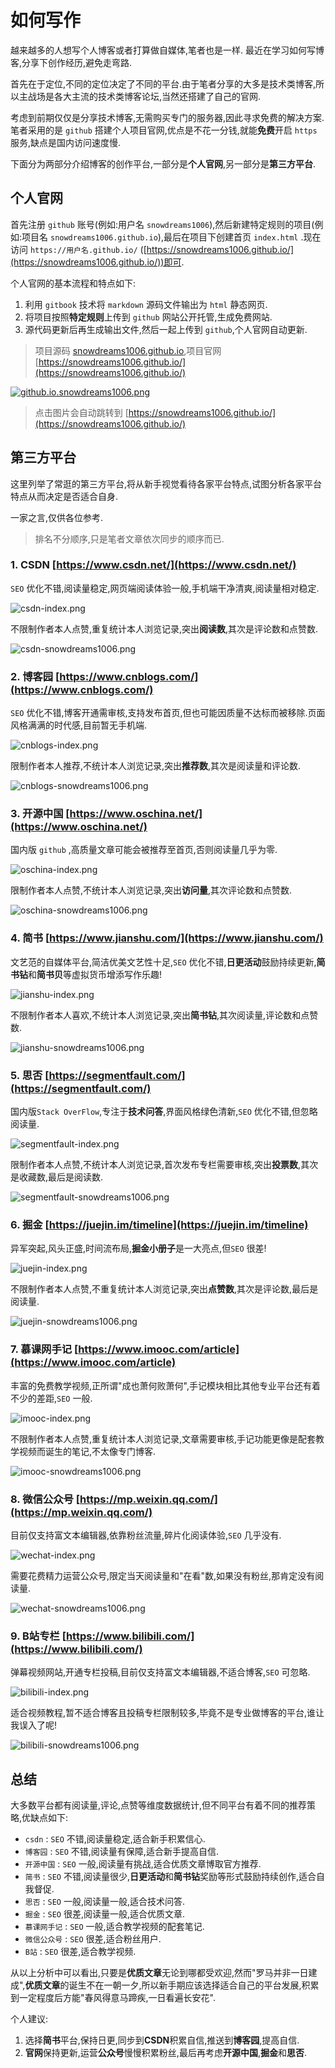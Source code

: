 # 如何写作

越来越多的人想写个人博客或者打算做自媒体,笔者也是一样.
最近在学习如何写博客,分享下创作经历,避免走弯路.

首先在于定位,不同的定位决定了不同的平台.由于笔者分享的大多是技术类博客,所以主战场是各大主流的技术类博客论坛,当然还搭建了自己的官网.

考虑到前期仅仅是分享技术博客,无需购买专门的服务器,因此寻求免费的解决方案.
笔者采用的是 `github` 搭建个人项目官网,优点是不花一分钱,就能**免费**开启 `https` 服务,缺点是国内访问速度慢.

下面分为两部分介绍博客的创作平台,一部分是**个人官网**,另一部分是**第三方平台**.

## 个人官网

首先注册 `github` 账号(例如:用户名 `snowdreams1006`),然后新建特定规则的项目(例如:项目名 `snowdreams1006.github.io`),最后在项目下创建首页 `index.html` .现在访问 `https://用户名.github.io/`  ([https://snowdreams1006.github.io/](https://snowdreams1006.github.io/))即可.

个人官网的基本流程和特点如下:

1. 利用 `gitbook` 技术将 `markdown` 源码文件输出为 `html` 静态网页.
2. 将项目按照**特定规则**上传到 `github` 网站公开托管,生成免费网站.
3. 源代码更新后再生成输出文件,然后一起上传到 `github`,个人官网自动更新.

> 项目源码 [snowdreams1006.github.io](https://github.com/snowdreams1006/snowdreams1006.github.io),项目官网 [https://snowdreams1006.github.io/](https://snowdreams1006.github.io/)

[![github.io.snowdreams1006.png](./images/github.io.snowdreams1006.png)](https://snowdreams1006.github.io/)

> 点击图片会自动跳转到 [https://snowdreams1006.github.io/](https://snowdreams1006.github.io/)

## 第三方平台

这里列举了常逛的第三方平台,将从新手视觉看待各家平台特点,试图分析各家平台特点从而决定是否适合自身.

一家之言,仅供各位参考.

> 排名不分顺序,只是笔者文章依次同步的顺序而已.

### 1. CSDN [https://www.csdn.net/](https://www.csdn.net/)

`SEO` 优化不错,阅读量稳定,网页端阅读体验一般,手机端干净清爽,阅读量相对稳定.

![csdn-index.png](./images/csdn-index.png)

不限制作者本人点赞,重复统计本人浏览记录,突出**阅读数**,其次是评论数和点赞数.

![csdn-snowdreams1006.png](./images/csdn-snowdreams1006.png)

### 2. 博客园 [https://www.cnblogs.com/](https://www.cnblogs.com/)

`SEO` 优化不错,博客开通需审核,支持发布首页,但也可能因质量不达标而被移除.页面风格满满的时代感,目前暂无手机端.

![cnblogs-index.png](./images/cnblogs-index.png)

限制作者本人推荐,不统计本人浏览记录,突出**推荐数**,其次是阅读量和评论数.

![cnblogs-snowdreams1006.png](./images/cnblogs-snowdreams1006.png)

### 3. 开源中国 [https://www.oschina.net/](https://www.oschina.net/)

国内版 `github` ,高质量文章可能会被推荐至首页,否则阅读量几乎为零.

![oschina-index.png](./images/oschina-index.png)

限制作者本人点赞,不统计本人浏览记录,突出**访问量**,其次评论数和点赞数.

![oschina-snowdreams1006.png](./images/oschina-snowdreams1006.png)

### 4. 简书 [https://www.jianshu.com/](https://www.jianshu.com/)

文艺范的自媒体平台,简洁优美文艺性十足,`SEO` 优化不错,**日更活动**鼓励持续更新,**简书钻**和**简书贝**等虚拟货币增添写作乐趣!

![jianshu-index.png](./images/jianshu-index.png)

不限制作者本人喜欢,不统计本人浏览记录,突出**简书钻**,其次阅读量,评论数和点赞数.

![jianshu-snowdreams1006.png](./images/jianshu-snowdreams1006.png)

### 5. 思否 [https://segmentfault.com/](https://segmentfault.com/)

国内版`Stack OverFlow`,专注于**技术问答**,界面风格绿色清新,`SEO` 优化不错,但忽略阅读量.

![segmentfault-index.png](./images/segmentfault-index.png)

限制作者本人点赞,不统计本人浏览记录,首次发布专栏需要审核,突出**投票数**,其次是收藏数,最后是阅读数.

![segmentfault-snowdreams1006.png](./images/segmentfault-snowdreams1006.png)

### 6. 掘金 [https://juejin.im/timeline](https://juejin.im/timeline)

异军突起,风头正盛,时间流布局,**掘金小册子**是一大亮点,但`SEO` 很差!

![juejin-index.png](./images/juejin-index.png)

不限制作者本人点赞,不重复统计本人浏览记录,突出**点赞数**,其次是评论数,最后是阅读量.

![juejin-snowdreams1006.png](./images/juejin-snowdreams1006.png)

### 7. 慕课网手记 [https://www.imooc.com/article](https://www.imooc.com/article)

丰富的免费教学视频,正所谓"成也萧何败萧何",手记模块相比其他专业平台还有着不少的差距,`SEO` 一般.

![imooc-index.png](./images/imooc-index.png)

不限制作者本人点赞,重复统计本人浏览记录,文章需要审核,手记功能更像是配套教学视频而诞生的笔记,不太像专门博客.

![imooc-snowdreams1006.png](./images/imooc-snowdreams1006.png)

### 8. 微信公众号 [https://mp.weixin.qq.com/](https://mp.weixin.qq.com/)

目前仅支持富文本编辑器,依靠粉丝流量,碎片化阅读体验,`SEO` 几乎没有.

![wechat-index.png](./images/wechat-index.png)

需要花费精力运营公众号,限定当天阅读量和"在看"数,如果没有粉丝,那肯定没有阅读量.

![wechat-snowdreams1006.png](./images/wechat-snowdreams1006.png)

### 9. B站专栏 [https://www.bilibili.com/](https://www.bilibili.com/)

弹幕视频网站,开通专栏投稿,目前仅支持富文本编辑器,不适合博客,`SEO` 可忽略.

![bilibili-index.png](./images/bilibili-index.png)

适合视频教程,暂不适合博客且投稿专栏限制较多,毕竟不是专业做博客的平台,谁让我误入了呢!

![bilibili-snowdreams1006.png](./images/bilibili-snowdreams1006.png)

## 总结

大多数平台都有阅读量,评论,点赞等维度数据统计,但不同平台有着不同的推荐策略,优缺点如下:

- `csdn` : `SEO` 不错,阅读量稳定,适合新手积累信心.
- `博客园` : `SEO` 不错,阅读量有保障,适合新手提高自信.
- `开源中国` : `SEO` 一般,阅读量有挑战,适合优质文章博取官方推荐.
- `简书` : `SEO` 不错,阅读量很少,**日更活动**和**简书钻**奖励等形式鼓励持续创作,适合自我督促.
- `思否` : `SEO` 一般,阅读量一般,适合技术问答.
- `掘金` : `SEO` 很差,阅读量一般,适合优质文章.
- `慕课网手记` : `SEO` 一般,适合教学视频的配套笔记.
- `微信公众号` : `SEO` 很差,适合粉丝用户.
- `B站` : `SEO` 很差,适合教学视频.

从以上分析中可以看出,只要是**优质文章**无论到哪都受欢迎,然而"罗马并非一日建成",**优质文章**的诞生不在一朝一夕,所以新手期应该选择适合自己的平台发展,积累到一定程度后方能"春风得意马蹄疾,一日看遍长安花".

个人建议:

1. 选择**简书**平台,保持日更,同步到**CSDN**积累自信,推送到**博客园**,提高自信.
2. **官网**保持更新,运营**公众号**慢慢积累粉丝,最后再考虑**开源中国**,**掘金**和**思否**.

